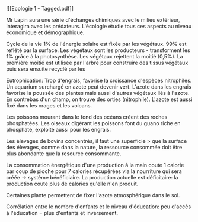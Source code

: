 ![[Ecologie 1 - Tagged.pdf]]

Mr Lapin aura une série d'échanges chimiques avec le milieu extérieur, interagira avec les prédateurs.
L'écologie étudie tous ces aspects au niveau économique et démographique.

Cycle de la vie
1% de l'énergie solaire est fixée par les végétaux. 99% est reflété par la surface.
Les végétaux sont les producteurs - transforment les 1% grâce à la photosynthèse. Les végétaux rejettent la moitié (0,5%). La première moitié est utilisée par l'arbre pour construire des tissus végétaux puis sera ensuite recyclé par les 


Eutrophication: Trop d'engrais, favorise la croissance d'espèces nitrophiles. Un aquarium surchargé en azote peut devenir vert.
L'azote dans les engrais favorise la poussée des plantes mais aussi d'autres végétaux liés à l'azote. En contrebas d'un champ, on trouve des orties (nitrophile).
L'azote est aussi fixé dans les orages et les volcans.

Les poissons mourant dans le fond des océans créent des roches phosphatées.
Les oiseaux digérant les poissons font du guano riche en phosphate, exploité aussi pour les engrais.

Les élevages de bovins concentrés, il faut une superficie > que la surface des élevages, comme dans la nature, la ressource consommée doit être plus abondante que la resource consommante.

La consommation énergétique d'une production à la main coute 1 calorie par coup de pioche pour 7 calories récupérées via la nourriture qui sera créée -> système bénéficiaire.
La production actuelle est déficitaire: la production coute plus de calories qu'elle n'en produit.

Certaines plante permettent de fixer l'azote atmosphérique dans le sol. 

Corrélation entre le nombre d'enfants et le niveau d'éducation: 
peu d'accès à l'éducation = plus d'enfants et inversement.



